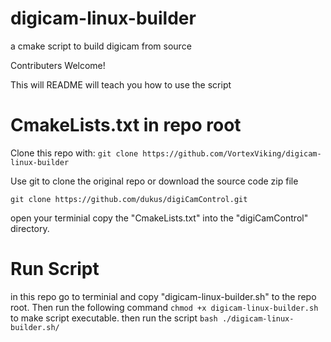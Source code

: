 # digicam-linux-builder
a cmake script to build digicam from source

Contributers Welcome!

This will README will teach you how to use the script

# CmakeLists.txt in repo root

Clone this repo with: `git clone https://github.com/VortexViking/digicam-linux-builder`

Use git to clone the original repo or download the source code zip file

`git clone https://github.com/dukus/digiCamControl.git`

open your terminial copy the "CmakeLists.txt" into the "digiCamControl" directory.

# Run Script

in this repo go to terminial and copy "digicam-linux-builder.sh" to the repo root. 
Then run the following command `chmod +x digicam-linux-builder.sh` to make script executable.
then run the script `bash ./digicam-linux-builder.sh/`

